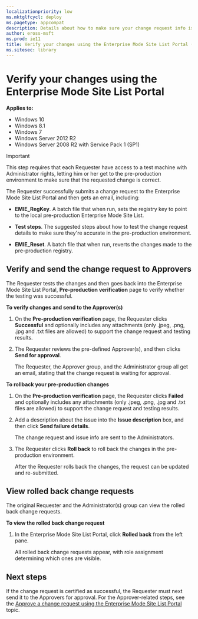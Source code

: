 ```yaml
---
localizationpriority: low
ms.mktglfcycl: deploy
ms.pagetype: appcompat
description: Details about how to make sure your change request info is accurate within the pre-production environment of the Enterprise Mode Site List Portal.
author: eross-msft
ms.prod: ie11
title: Verify your changes using the Enterprise Mode Site List Portal (Internet Explorer 11 for IT Pros)
ms.sitesec: library
---
```


# Verify your changes using the Enterprise Mode Site List Portal

**Applies to:**

-   Windows 10
-   Windows 8.1
-   Windows 7
-   Windows Server 2012 R2
-   Windows Server 2008 R2 with Service Pack 1 (SP1)

>[!Important]
>This step requires that each Requester have access to a test machine with Administrator rights, letting him or her get to the pre-production environment to make sure that the requested change is correct. 

The Requester successfully submits a change request to the Enterprise Mode Site List Portal and then gets an email, including:

- **EMIE_RegKey**. A batch file that when run, sets the registry key to point to the local pre-production Enterprise Mode Site List. 

- **Test steps**. The suggested steps about how to test the change request details to make sure they're accurate in the pre-production environment.

- **EMIE_Reset**. A batch file that when run, reverts the changes made to the pre-production registry.

## Verify and send the change request to Approvers
The Requester tests the changes and then goes back into the Enterprise Mode Site List Portal, **Pre-production verification** page to verify whether the testing was successful.

**To verify changes and send to the Approver(s)**
1. On the **Pre-production verification** page, the Requester clicks **Successful** and optionally includes any attachments (only .jpeg, .png, .jpg and .txt files are allowed) to support the change request and testing results.

2. The Requester reviews the pre-defined Approver(s), and then clicks **Send for approval**.

   The Requester, the Approver group, and the Administrator group all get an email, stating that the change request is waiting for approval.


**To rollback your pre-production changes**
1. On the **Pre-production verification** page, the Requester clicks **Failed** and optionally includes any attachments (only .jpeg, .png, .jpg and .txt files are allowed) to support the change request and testing results.

2. Add a description about the issue into the **Issue description** box, and then click **Send failure details**.

   The change request and issue info are sent to the Administrators.

3. The Requester clicks **Roll back** to roll back the changes in the pre-production environment.

    After the Requester rolls back the changes, the request can be updated and re-submitted.


## View rolled back change requests
The original Requester and the Administrator(s) group can view the rolled back change requests.

**To view the rolled back change request**
1. In the Enterprise Mode Site List Portal, click **Rolled back** from the left pane.

   All rolled back change requests appear, with role assignment determining which ones are visible.

## Next steps
If the change request is certified as successful, the Requester must next send it to the Approvers for approval. For the Approver-related steps, see the [Approve a change request using the Enterprise Mode Site List Portal](approve-change-request-enterprise-mode-portal.md) topic.
